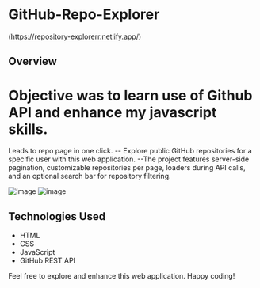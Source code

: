 # GitHub-Repo-Explorer 
(https://repository-explorerr.netlify.app/)

## Overview
# Objective was to learn use of Github API and enhance my javascript skills. 
Leads to repo page in one click. -- 
Explore public GitHub repositories for a specific user with this web application. 
--The project features server-side pagination, customizable repositories per page, loaders during API calls, and an optional search bar for repository filtering.

![image](https://github.com/user-attachments/assets/ee817079-2a23-4364-a8dd-a862e92bab16)
![image](https://github.com/user-attachments/assets/d30b75c3-21a6-49f1-bb6b-1a54250afcdc)

## Technologies Used

- HTML
- CSS
- JavaScript
- GitHub REST API



Feel free to explore and enhance this web application. Happy coding!
